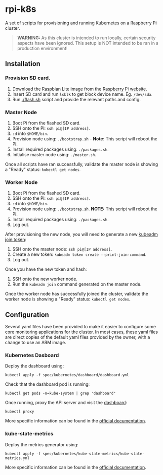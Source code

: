 # rpi-k8s

A set of scripts for provisioning and running Kubernetes on a Raspberry Pi cluster.

> **WARNING:** As this cluster is intended to run locally, certain security aspects have been ignored. This setup is NOT intended to be ran in a production environment!

## Installation

### Provision SD card.

1. Download the Raspbian Lite image from the [Raspberry Pi website](https://www.raspberrypi.org/downloads/raspbian/).
2. Insert SD card and run `lsblk` to get block device name. Eg. `/dev/sda`.
3. Run [./flash.sh](scripts/flash.sh) script and provide the relevant paths and config.

### Master Node

1. Boot Pi from the flashed SD card.
2. SSH onto the Pi: `ssh pi@[IP address]`.
3. `cd` into `$HOME/bin`.
4. Provision node using: `./bootstrap.sh` - **Note:** This script will reboot the Pi.
5. Install required packages using: `./packages.sh`.
6. Initialise master node using: `./master.sh`.

Once all scripts have ran successfully, validate the master node is showing a "Ready" status: `kubectl get nodes`.

### Worker Node

1. Boot Pi from the flashed SD card.
2. SSH onto the Pi: `ssh pi@[IP address]`.
3. `cd` into `$HOME/bin`.
4. Provision node using: `./bootstrap.sh`. **NOTE:** This script will reboot the Pi.
5. Install required packages using: `./packages.sh`.
6. Log out.

After provisioning the new node, you will need to generate a new [kubeadm join token](https://kubernetes.io/docs/reference/setup-tools/kubeadm/kubeadm-token/):

1. SSH onto the master node: `ssh pi@[IP address]`.
2. Create a new token: `kubeadm token create --print-join-command`.
3. Log out.

Once you have the new token and hash:

1. SSH onto the new worker node.
2. Run the `kubeadm join` command generated on the master node.

Once the worker node has successfully joined the cluster, validate the worker node is showing a "Ready" status: `kubectl get nodes`.

## Configuration

Several yaml files have been provided to make it easier to configure some core monitoring applications for the cluster. In most cases, these yaml files are direct copies of the default yaml files provided by the owner, with a change to use an ARM image.

### Kubernetes Dasboard

Deploy the dashboard using:
```
kubectl apply -f spec/kubernetes/dashboard/dashboard.yml
```

Check that the dashboard pod is running:
```
kubectl get pods -n=kube-system | grep "dashboard"
```

Once running, proxy the API server and visit the [dashboard](http://localhost:8001/api/v1/namespaces/kube-system/services/https:kubernetes-dashboard:/proxy/):
```
kubectl proxy
```

More specific information can be found in the [official documentation](https://github.com/kubernetes/dashboard).

### kube-state-metrics

Deploy the metrics generator using:
```
kubectl apply -f spec/kubernetes/kube-state-metrics/kube-state-metrics.yml
```

More specific information can be found in the [official documentation](https://github.com/kubernetes/kube-state-metrics).
